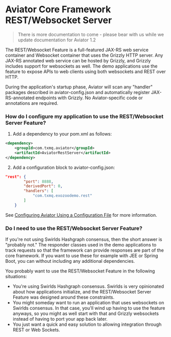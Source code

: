 Aviator Core Framework REST/Websocket Server
============================================

> There is more documentation to come - please bear with us while we update documentation for Aviator 1.2

The REST/Websocket Feature is a full-featured JAX-RS web service container and Websocket container that uses the Grizzly HTTP server.
Any JAX-RS annotated web service can be hosted by Grizzly, and Grizzly includes support for websockets as well.  The demo applications
use the feature to expose APIs to web clients using both websockets and REST over HTTP.

During the application's startup phase, Aviator will scan any "handler" packages described in aviator-config.json and automatically 
register JAX-RS-annotated endpoints with Grizzly.  No Aviator-specific code or annotations are required.

### How do I configure my application to use the REST/Websocket Server Feature?

1.  Add a dependency to your pom.xml as follows:
```xml
<dependency>
    <groupId>com.txmq.aviator</groupId>
    <artifactId>AviatorRestServer</artifactId>
</dependency>
```
2.  Add a configuration block to aviator-config.json:
```json
"rest": {
        "port": 8888,
        "derivedPort": 0,
        "handlers": [
			"com.txmq.exozoodemo.rest"
        ]
    }
```

See [Configuring Aviator Using a Configuration File](JSONConfig.md) for more information.

### Do I need to use the REST/Websocket Server Feature?

If you're not using Swirlds Hashgraph consensus, then the short answer is "probably not."  The responder classes used in the demo 
applications to track requests so that the framework can provide responses are part of the core framework.  If you want to use these
for example with JEE or Spring Boot, you can without including any additional dependencies.

You probably want to use the REST/Websocket Feature in the following situations:
* You're using Swirlds Hashgraph consensus.  Swirlds is very opinionated about how applications initialize,
and the REST/Websocket Server Feature was designed around these constraints.  
* You might someday want to run an application that uses websockets on Swirlds consensus.  In that case, you'll wind up having to use 
the feature anyways, so you might as well start with that and Grizzly websockets instead of having to port your app back later.
* You just want a quick and easy solution to allowing integration through REST or Web Sockets.



